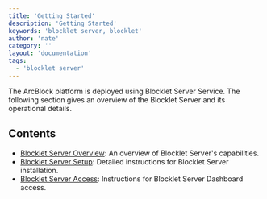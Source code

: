 ```yaml
---
title: 'Getting Started'
description: 'Getting Started'
keywords: 'blocklet server, blocklet'
author: 'nate'
category: ''
layout: 'documentation'
tags:
  - 'blocklet server'
---
```


The ArcBlock platform is deployed using Blocklet Server Service. The following section gives an overview of the Blocklet Server and its operational details.

## Contents

- [Blocklet Server Overview](./abtnode-overview): An overview of Blocklet Server's capabilities.
- [Blocklet Server Setup](./abtnode-setup): Detailed instructions for Blocklet Server installation.
- [Blocklet Server Access](./abtnode-access): Instructions for Blocklet Server Dashboard access.
